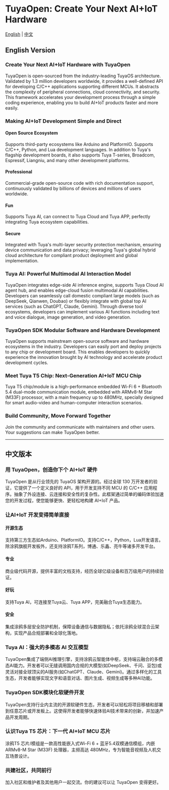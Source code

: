 # TuyaOpen: Create Your Next AI+IoT Hardware

[English](#english-version) | [中文](#中文版本)

## English Version

### Create Your Next AI+IoT Hardware with TuyaOpen

TuyaOpen is open-sourced from the industry-leading TuyaOS architecture. Validated by 1.3 million developers worldwide, it provides a well-defined API for developing C/C++ applications supporting different MCUs. It abstracts the complexity of peripheral connections, cloud connectivity, and security. This framework accelerates your development process through a simple coding experience, enabling you to build AI+IoT products faster and more easily.

### Making AI+IoT Development Simple and Direct

#### Open Source Ecosystem

Supports third-party ecosystems like Arduino and PlatformIO. Supports C/C++, Python, and Lua development languages. In addition to Tuya's flagship development boards, it also supports Tuya T-series, Broadcom, Espressif, Liangniu, and many other development platforms.

#### Professional

Commercial-grade open-source code with rich documentation support, continuously validated by billions of devices and millions of users worldwide.

#### Fun

Supports Tuya AI, can connect to Tuya Cloud and Tuya APP, perfectly integrating Tuya ecosystem capabilities.

#### Secure

Integrated with Tuya's multi-layer security protection mechanism, ensuring device communication and data privacy; leveraging Tuya's global hybrid cloud architecture for compliant product deployment and global implementation.

### Tuya AI: Powerful Multimodal AI Interaction Model

TuyaOpen integrates edge-side AI inference engine, supports Tuya Cloud AI agent hub, and enables edge-cloud fusion multimodal AI capabilities. Developers can seamlessly call domestic compliant large models (such as DeepSeek, Qianwen, Doubao) or flexibly integrate with global top AI services (such as ChatGPT, Claude, Gemini). Through diverse tool ecosystems, developers can implement various AI functions including text and voice dialogue, image generation, and video generation.

### TuyaOpen SDK Modular Software and Hardware Development

TuyaOpen supports mainstream open-source software and hardware ecosystems in the industry. Developers can easily port and deploy projects to any chip or development board. This enables developers to quickly experience the innovation brought by AI technology and accelerate product development cycles.

### Meet Tuya T5 Chip: Next-Generation AI+IoT MCU Chip

Tuya T5 chip/module is a high-performance embedded Wi-Fi 6 + Bluetooth 5.4 dual-mode communication module, embedded with ARMv8-M Star (M33F) processor, with a main frequency up to 480MHz, specially designed for smart audio-video and human-computer interaction scenarios.

### Build Community, Move Forward Together

Join the community and communicate with maintainers and other users. Your suggestions can make TuyaOpen better.

---

## 中文版本

### 用 TuyaOpen，创造你下个 AI+IoT 硬件

TuyaOpen 是从行业领先的 TuyaOS 架构开源的。经过全球 130 万开发者的验证，它提供了一个定义良好的 API，用于开发支持不同 MCU 的 C/C++ 应用程序。抽象了外设连接、云连接和安全性的复杂性。此框架通过简单的编码体验加速您的开发过程，使您能够更快、更轻松地构建 AI+IoT 产品。

### 让AI+IoT 开发变得简单直接

#### 开源生态

支持第三方生态如Arduino、PlatformIO。支持C/C++，Python，Lua开发语言。除涂鸦旗舰开发板外，还支持涂鸦T系列，博通、乐鑫、亮牛等诸多开发平台。

#### 专业

商业级代码开源，提供丰富的文档支持，经历全球亿级设备和百万级用户的持续验证。

#### 好玩

支持Tuya AI，可连接至Tuya云、Tuya APP，完美融合Tuya生态能力。

#### 安全

集成涂鸦多层安全防护机制，保障设备通信与数据隐私；依托涂鸦全球混合云架构，实现产品合规部署和全球化落地。

### Tuya AI：强大的多模态 AI 交互模型

TuyaOpen集成了端侧AI推理引擎，支持涂鸦云智能体中枢，支持端云融合的多模态AI能力。开发者可以无缝调用国内合规的大模型(如DeepSeek、千问、豆包)或灵活对接全球顶尖的AI服务(如ChatGPT、Claude、Gemini)。通过多样化的工具生态，开发者能够实现文字和语音对话、图片生成、视频生成等多种AI功能。

### TuyaOpen SDK模块化软硬件开发

TuyaOpen支持行业内主流的开源软硬件生态，开发者可以轻松将项目移植和部署到任意芯片或开发板上。这使得开发者能够快速体验AI技术带来的创新，并加速产品开发周期。

### 认识Tuya T5 芯片：下一代 AI+IoT MCU 芯片

涂鸦T5 芯片/模组是一款高性能嵌入式Wi-Fi 6 + 蓝牙5.4双模通信模组，内嵌ARMv8-M Star (M33F) 处理器，主频高达 480MHz，专为智能音视频及人机交互场景设计。

### 共建社区，共同前行

加入社区和维护者及其他用户一起交流。你的建议可以让 TuyaOpen 变得更好。

